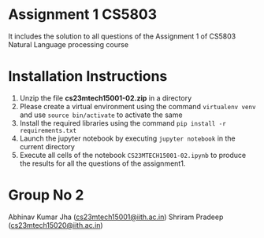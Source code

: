 # Assignment 1 CS5803

It includes the solution to all questions of the Assignment 1 of CS5803 Natural Language processing course

# Installation Instructions

1. Unzip the file **cs23mtech15001-02.zip** in a directory
2. Please create a virtual environment using the command `virtualenv venv` and use `source bin/activate` to activate the same
3. Install the required libraries using the command `pip install -r requirements.txt`
4. Launch the jupyter notebook by executing `jupyter notebook` in the current directory
5. Execute all cells of the notebook `CS23MTECH15001-02.ipynb` to produce the results for all the questions of the assignment1.


# Group No 2
Abhinav Kumar Jha (cs23mtech15001@iith.ac.in)
Shriram Pradeep (cs23mtech15020@iith.ac.in)